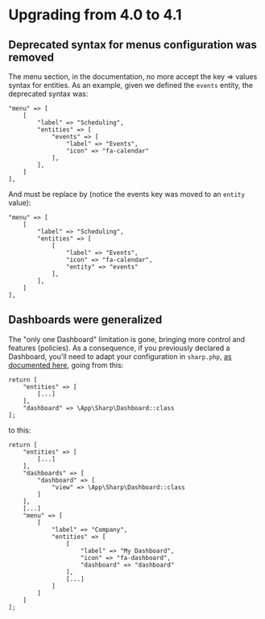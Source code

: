 # Upgrading from 4.0 to 4.1

## Deprecated syntax for menus configuration was removed

The menu section, in the documentation, no more accept the key => values syntax for entities.
As an example, given we defined the `events` entity, the deprecated syntax was:

    "menu" => [
        [
            "label" => "Scheduling",
            "entities" => [
                "events" => [
                    "label" => "Events",
                    "icon" => "fa-calendar"
                ],
            ],
        ]
    ],

And must be replace by (notice the events key was moved to an `entity` value):

    "menu" => [
        [
            "label" => "Scheduling",
            "entities" => [
                [
                    "label" => "Events",
                    "icon" => "fa-calendar",
                    "entity" => "events"
                ],
            ],
        ]
    ],


## Dashboards were generalized

The "only one Dashboard" limitation is gone, bringing more control and features (policies). 
As a consequence, if you previously declared a Dashboard, you'll need to adapt your configuration
in `sharp.php`, [as documented here](/docs/dashboard.md), going from this:
    
    return [
        "entities" => [
            [...]
        ],
        "dashboard" => \App\Sharp\Dashboard::class
    ];

to this:

    return [
        "entities" => [
            [...]
        ],
        "dashboards" => [
            "dashboard" => [
                "view" => \App\Sharp\Dashboard::class
            ]
        ],
        [...]
        "menu" => [
            [
                "label" => "Company",
                "entities" => [
                    [
                        "label" => "My Dashboard",
                        "icon" => "fa-dashboard",
                        "dashboard" => "dashboard"
                    ],
                    [...]
                ]
            ]
        ]
    ];
